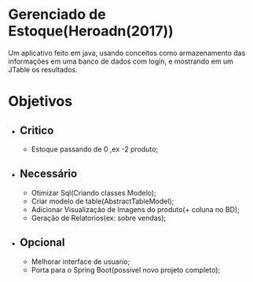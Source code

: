 <h1>Gerenciado de Estoque(Heroadn(2017))</h1>
  
Um aplicativo feito em java, usando conceitos como armazenamento das informações em uma banco de dados com login, e mostrando em um JTable os resultados.


<h1>Objetivos</h1>

<ul>
  <li><h2>Critico</h2></li>
   <ul>
      <li>Estoque passando de 0 ,ex -2 produto;</li>
   </ul>
  
  <li><h2>Necessário</h2></li>
     <ul>
       <li>Otimizar Sql(Criando classes Modelo);</li>
       <li>Criar modelo de table(AbstractTableModel);</li>
       <li>Adicionar Visualização de Imagens do produto(+ coluna no BD);</li>
       <li>Geração de Relatorios(ex: sobre vendas);</li>
    </ul>
   
  <li><h2>Opcional</h2></li>
    <ul>
      <li>Melhorar interface de usuario;</li>
      <li>Porta para o Spring Boot(possivel novo projeto completo);</li>
    </ul>

</ul>
